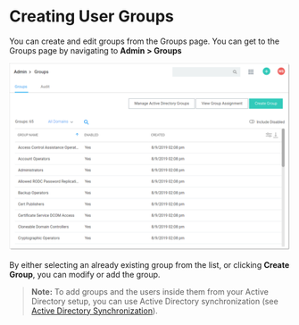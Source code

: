 [title]: # (Creating User Groups)
[tags]: # (Groups)
[priority]: # (30)

# Creating User Groups

You can create and edit groups from the Groups page. You can get to the Groups page by navigating to **Admin \> Groups**

![image-20191209092814385](images/image-20191209092814385.png)

By either selecting an already existing group from the list, or clicking **Create Group**, you can modify or add the group.

> **Note:** To add groups and the users inside them from your Active Directory setup, you can use Active Directory synchronization (see [Active Directory Synchronization](#Active-Directory-Synchronization)).
